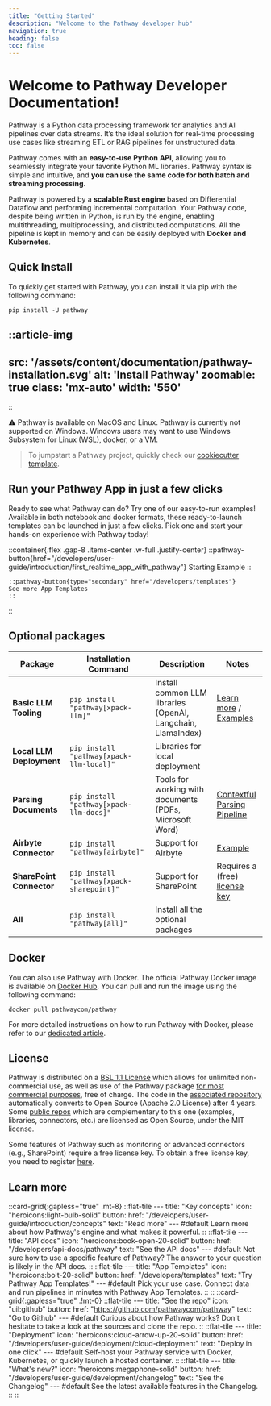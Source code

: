 ```yaml
---
title: "Getting Started"
description: "Welcome to the Pathway developer hub"
navigation: true
heading: false
toc: false
---
```


# Welcome to Pathway Developer Documentation!

Pathway is a Python data processing framework for analytics and AI pipelines over data streams.
It’s the ideal solution for real-time processing use cases like streaming ETL or RAG pipelines for unstructured data.

Pathway comes with an **easy-to-use Python API**, allowing you to seamlessly integrate your favorite Python ML libraries.
Pathway syntax is simple and intuitive, and **you can use the same code for both batch and streaming processing**.

Pathway is powered by a **scalable Rust engine** based on Differential Dataflow and performing incremental computation.
Your Pathway code, despite being written in Python, is run by the engine, enabling multithreading, multiprocessing, and distributed computations.
All the pipeline is kept in memory and can be easily deployed with **Docker and Kubernetes**.

## Quick Install

To quickly get started with Pathway, you can install it via pip with the following command:

```
pip install -U pathway
```


<!-- https://www.canva.com/design/DAGGtZB_-kw/6gGXSnfMNL9LuOXTOSQbQQ/edit?utm_content=DAGGtZB_-kw&utm_campaign=designshare&utm_medium=link2&utm_source=sharebutton -->
::article-img
---
src: '/assets/content/documentation/pathway-installation.svg'
alt: 'Install Pathway'
zoomable: true
class: 'mx-auto'
width: '550'
---
::


⚠️ Pathway is available on MacOS and Linux. Pathway is currently not supported on Windows.
Windows users may want to use Windows Subsystem for Linux (WSL), docker, or a VM.

> To jumpstart a Pathway project, quickly check our [cookiecutter template](https://github.com/pathwaycom/cookiecutter-pathway).

## Run your Pathway App in just a few clicks

Ready to see what Pathway can do? Try one of our easy-to-run examples!
Available in both notebook and docker formats, these ready-to-launch templates can be launched in just a few clicks.
Pick one and start your hands-on experience with Pathway today!


::container{.flex .gap-8 .items-center .w-full .justify-center}
    ::pathway-button{href="/developers/user-guide/introduction/first_realtime_app_with_pathway"}
    Starting Example
    ::

    ::pathway-button{type="secondary" href="/developers/templates"}
    See more App Templates
    ::
::


## Optional packages

| **Package** | **Installation Command** | **Description**  | **Notes** |
|--------------|--------------------------|------------------|-----------|
| **Basic LLM Tooling**  | `pip install "pathway[xpack-llm]"` | Install common LLM libraries (OpenAI, Langchain, LlamaIndex) | [Learn more](/developers/user-guide/llm-xpack/overview) / [Examples](/developers/templates?category=llm#llm) |
| **Local LLM Deployment**  | `pip install "pathway[xpack-llm-local]"` | Libraries for local deployment |     |
| **Parsing Documents**     | `pip install "pathway[xpack-llm-docs]"`  | Tools for working with documents (PDFs, Microsoft Word) | [Contextful Parsing Pipeline](https://github.com/pathwaycom/llm-app/tree/main/examples/pipelines/contextful_parsing) |
| **Airbyte Connector**     | `pip install "pathway[airbyte]"`   | Support for Airbyte  | [Example](/developers/templates/etl-python-airbyte/) |
| **SharePoint Connector**  | `pip install "pathway[xpack-sharepoint]"`  | Support for SharePoint  | Requires a (free) [license key](/get-license) |
| **All**        | `pip install "pathway[all]"`   | Install all the optional packages  |  |


## Docker

You can also use Pathway with Docker.
The official Pathway Docker image is available on [Docker Hub](https://hub.docker.com/r/pathwaycom/pathway).
You can pull and run the image using the following command:

```
docker pull pathwaycom/pathway
```

For more detailed instructions on how to run Pathway with Docker, please refer to our [dedicated article](/developers/user-guide/deployment/docker-deployment).


## License

Pathway is distributed on a [BSL 1.1 License](https://github.com/pathwaycom/pathway/blob/main/LICENSE.txt) which allows for unlimited non-commercial use, as well as use of the Pathway package [for most commercial purposes](https://pathway.com/license/), free of charge.
The code in the [associated repository](https://github.com/pathwaycom/pathway) automatically converts to Open Source (Apache 2.0 License) after 4 years.
Some [public repos](https://github.com/pathwaycom) which are complementary to this one (examples, libraries, connectors, etc.) are licensed as Open Source, under the MIT license.

Some features of Pathway such as monitoring or advanced connectors (e.g., SharePoint) require a free license key.
To obtain a free license key, you need to register [here](https://pathway.com/get-license).

## Learn more

::card-grid{:gapless="true" .mt-8}
    ::flat-tile
    ---
    title: "Key concepts"
    icon: "heroicons:light-bulb-solid"
    button:
        href: "/developers/user-guide/introduction/concepts"
        text: "Read more"
    ---
    #default 
    Learn more about how Pathway's engine and what makes it powerful.
    ::
    ::flat-tile
    ---
    title: "API docs"
    icon: "heroicons:book-open-20-solid"
    button:
        href: "/developers/api-docs/pathway"
        text: "See the API docs"
    ---
    #default 
    Not sure how to use a specific feature of Pathway? The answer to your question is likely in the API docs.
    ::
    ::flat-tile
    ---
    title: "App Templates"
    icon: "heroicons:bolt-20-solid"
    button:
        href: "/developers/templates"
        text: "Try Pathway App Templates!"
    ---
    #default 
    Pick your use case. Connect data and run pipelines in minutes with Pathway App Templates. 
    ::
::
::card-grid{:gapless="true" .!mt-0}
    ::flat-tile
    ---
    title: "See the repo"
    icon: "uil:github"
    button:
        href: "https://github.com/pathwaycom/pathway"
        text: "Go to Github"
    ---
    #default 
    Curious about how Pathway works? Don't hesitate to take a look at the sources and clone the repo. 
    ::
    ::flat-tile
    ---
    title: "Deployment"
    icon: "heroicons:cloud-arrow-up-20-solid"
    button:
        href: "/developers/user-guide/deployment/cloud-deployment"
        text: "Deploy in one click"
    ---
    #default 
    Self-host your Pathway service with Docker, Kubernetes, or quickly launch a hosted container.
    ::
    ::flat-tile
    ---
    title: "What's new?"
    icon: "heroicons:megaphone-solid"
    button:
        href: "/developers/user-guide/development/changelog"
        text: "See the Changelog"
    ---
    #default 
    See the latest available features in the Changelog.
    ::
::
